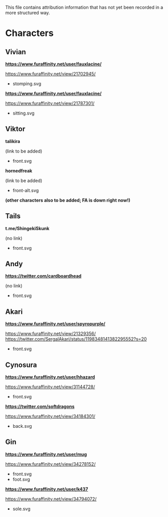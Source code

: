 This file contains attribution information that has not yet been recorded in a more structured way.

# Characters

## Vivian

**https://www.furaffinity.net/user/fauxlacine/**

https://www.furaffinity.net/view/21702945/

* stomping.svg

**https://www.furaffinity.net/user/fauxlacine/**

https://www.furaffinity.net/view/21787301/

* sitting.svg

## Viktor

**talikira**

(link to be added)

* front.svg

**hornedfreak**

(link to be added)

* front-alt.svg

**(other characters also to be added; FA is down right now!)**

## Tails

**t.me/ShingekiSkunk**

(no link)

* front.svg

## Andy

**https://twitter.com/cardboardhead**

(no link)

* front.svg

## Akari

**https://www.furaffinity.net/user/spyropurple/**

https://www.furaffinity.net/view/21329356/
https://twitter.com/SergalAkari/status/1198348141382295552?s=20

* front.svg

## Cynosura

**https://www.furaffinity.net/user/hhazard**

https://www.furaffinity.net/view/31144728/

* front.svg

**https://twitter.com/softdragons**

https://www.furaffinity.net/view/34184301/

* back.svg

## Gin

**https://www.furaffinity.net/user/mug**

https://www.furaffinity.net/view/34278152/

* front.svg
* foot.svg

**https://www.furaffinity.net/user/k437**

https://www.furaffinity.net/view/34794072/

* sole.svg
